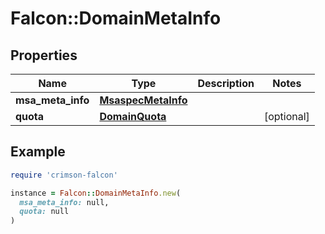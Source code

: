 # Falcon::DomainMetaInfo

## Properties

| Name | Type | Description | Notes |
| ---- | ---- | ----------- | ----- |
| **msa_meta_info** | [**MsaspecMetaInfo**](MsaspecMetaInfo.md) |  |  |
| **quota** | [**DomainQuota**](DomainQuota.md) |  | [optional] |

## Example

```ruby
require 'crimson-falcon'

instance = Falcon::DomainMetaInfo.new(
  msa_meta_info: null,
  quota: null
)
```

